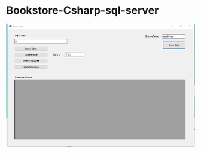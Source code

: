 # Bookstore-Csharp-sql-server

<img src="https://github.com/mobeenk/Bookstore-Csharp-sql-server/blob/master/demo.gif"/>
